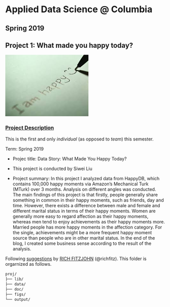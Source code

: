 # Applied Data Science @ Columbia
## Spring 2019
## Project 1: What made you happy today?

![image](figs/title.jpeg)

### [Project Description](doc/Proj1_desc.md)
This is the first and only *individual* (as opposed to *team*) this semester. 

Term: Spring 2019

+ Projec title: Data Story: What Made You Happy Today?
+ This project is conducted by Siwei Liu

+ Project summary: In this project I analyzed data from HappyDB, which contains 100,000 happy moments via Amazon’s Mechanical Turk (MTurk) over 3 months. Analysis on different angles was conducted. The main findings of this project is that firstly, people generally share something in common in their happy moments, such as friends, day and time. However, there exists a difference between male and female and different marital status in terms of their happy moments. Women are generally more easy to regard affection as their happy moments, whereas men tend to enjoy achievements as their happy moments more. Married people has more happy moments in the affection category. For the single, achievements might be a more frequent happy moment source than people who are in other marital status. In the end of the blog, I created some business sense according to the result of the analysis.

Following [suggestions](http://nicercode.github.io/blog/2013-04-05-projects/) by [RICH FITZJOHN](http://nicercode.github.io/about/#Team) (@richfitz). This folder is orgarnized as follows.

```
proj/
├── lib/
├── data/
├── doc/
├── figs/
└── output/
```


